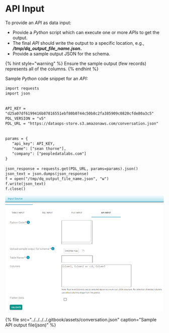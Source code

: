# API Input

To provide an _API_ as data input: 

* Provide a _Python_ script which can execute one or more _APIs_ to get the output.
* The final _API_ should write the output to a specific location, e.g., _**/tmp/dq\_output\_file\_name.json**_**.**
* Provide a sample output JSON for the schema.

{% hint style="warning" %}
Ensure the sample output \(few records\) represents all of the columns.
{% endhint %}

Sample _Python_ code snippet for an _API:_

```text
import requests
import json

 
API_KEY = "d25a07df6199416b87816551ebf80b0744c50b8c2fa385909c0820cfde80a3c5"
PDL_VERSION = "v5"
PDL_URL = "https://dataops-store.s3.amazonaws.com/conversation.json"
 
 
params = {
   "api_key": API_KEY,
   "name": ["sean thorne"],
   "company": ["peopledatalabs.com"]
}
 
json_response = requests.get(PDL_URL, params=params).json()
json_text = json.dumps(json_response)
f = open("/tmp/dq_output_file_name.json", "w")
f.write(json_text)
f.close()
```



![](../../../../.gitbook/assets/api_input.png)

{% file src="../../../../.gitbook/assets/conversation.json" caption="Sample API output file\(json\)" %}



